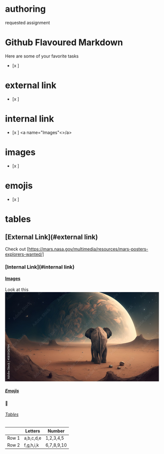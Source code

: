 # authoring
requested assignment

# Github Flavoured Markdown

Here are some of your favorite tasks

- [x ] <a name="External Link"></a>
# external link
- [x ] <a name="Internal Link"></a>
# internal link
- [x ] <a name="Images"<>/a>
# images
- [x ] <a name="Emojis"></a>
# emojis
- [x ] <a name="Tables"></a>
# tables


## [External Link](#external link)

Check out [https://mars.nasa.gov/multimedia/resources/mars-posters-explorers-wanted/]

### [Internal Link](#internal link)

#### [Images](#images)

Look at this ![mars elephants are real](elephant_mars.jpg)

##### [Emojis](#emojis) 

🥵

###### [Tables](#tables) 

|        |Letters    |Number      |
|--------|-----------|------------|
|Row 1   |a,b,c,d,e  |1,2,3,4,5   |
|Row 2   |f,g,h,i,k  |6,7,8,9,10  |
